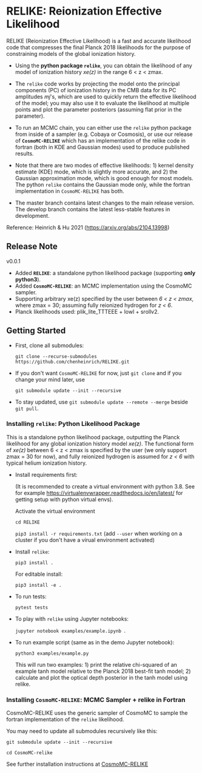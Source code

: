 # RELIKE: Reionization Effective Likelihood

RELIKE (Reionization Effective Likelihood) is a fast and accurate likelihood code that compresses the final Planck 2018 likelihoods for the purpose of constraining models of the global ionization history.

- Using the **python package `relike`**, you can obtain the likelihood of any model of ionization history _xe(z)_ in the range 6 < z < zmax. 

- The `relike` code works by projecting the model onto the principal components (PC) of ionization history in the CMB data for its PC amplitudes _mj_'s, which are used to quickly return the effective likelihood of the model; you may also use it to evaluate the likelihood at multiple points and plot the parameter posteriors (assuming flat prior in the parameter). 

- To run an MCMC chain, you can either use the `relike` python package from inside of a sampler (e.g. Cobaya or Cosmosis), or use our release of **`CosmoMC-RELIKE`** which has an implementation of the relike code in fortran (both in KDE and Gaussian modes) used to produce published results. 

- Note that there are two modes of effective likelihoods: 1) kernel density estimate (KDE) mode, which is slightly more accurate, and 2) the Gaussian approximation mode, which is good enough for most models. The python `relike` contains the Gaussian mode only, while the fortran implementation in `CosmoMC-RELIKE` has both. 

- The master branch contains latest changes to the main release version. The develop branch contains the latest less-stable features in development.

Reference: Heinrich & Hu 2021 (https://arxiv.org/abs/2104.13998)

## Release Note

v0.0.1 
- Added **`RELIKE`**: a standalone python likelihood package (supporting **only python3**).
- Added **`CosmoMC-RELIKE`**: an MCMC implementation using the CosmoMC sampler. 
- Supporting arbitrary xe(z) specified by the user between _6 < z < zmax_, where zmax = 30; assuming fully reionized hydrogen for _z < 6_.
- Planck likelihoods used: plik_lite_TTTEEE + lowl + srollv2.

## Getting Started

- First, clone all submodules:

  `git clone --recurse-submodules https://github.com/chenheinrich/RELIKE.git`

- If you don't want `CosmoMC-RELIKE` for now, just `git clone` and if you change your mind later, use

  `git submodule update --init --recursive`
  
- To stay updated, use `git submodule update --remote --merge` beside `git pull`.


### Installing `relike`: Python Likelihood Package

This is a standalone python likelihood package, outputting the Planck likelihood for any global ionization history model _xe(z)_. The functional form of _xe(z)_ between 6 < z < zmax is specified by the user (we only support zmax = 30 for now), and fully reionized hydrogen is assumed for _z < 6_ with typical helium ionization history. 

- Install requirements first: 

  (It is recommended to create a virtual environment with python 3.8. See for example https://virtualenvwrapper.readthedocs.io/en/latest/ for getting setup with python virtual envs).

  Activate the virtual environment

  `cd RELIKE`

  `pip3 install -r requirements.txt` (add `--user` when working on a cluster if you don't have a virual environment activated)

- Install `relike`:

  `pip3 install .`

  For editable install: 
  
  `pip3 install -e .`

- To run tests: 

  `pytest tests`

- To play with `relike` using Jupyter notebooks:

  `jupyter notebook examples/example.ipynb `.

- To run example script (same as in the demo Jupyter notebook): 

  `python3 examples/example.py`

  This will run two examples: 1) print the relative chi-squared of an example tanh model relative to the Planck 2018 best-fit tanh model; 2) calculate and plot the optical depth posterior in the tanh model using relike.

### Installing `CosmoMC-RELIKE`: MCMC Sampler + relike in Fortran 

CosmoMC-RELIKE uses the generic sampler of CosmoMC to sample the fortran implementation of the `relike` likelihood. 

You may need to update all submodules recursively like this:

  `git submodule update --init --recursive` 
  
  `cd CosmoMC-relike`
  
See further installation instructions at [CosmoMC-RELIKE](https://github.com/chenheinrich/CosmoMC-RELIKE)


  
  
